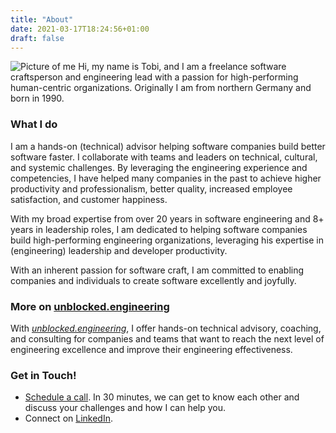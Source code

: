 ```yaml
---
title: "About"
date: 2021-03-17T18:24:56+01:00
draft: false
---
```


![Picture of me](/images/about-profile.jpg#floatright)
Hi, my name is Tobi, and I am a freelance software craftsperson and engineering lead with a passion for high-performing human-centric organizations.
Originally I am from northern Germany and born in 1990.

### What I do
I am a hands-on (technical) advisor helping software companies build better software faster. I collaborate with teams and leaders on technical, cultural, and systemic challenges. By leveraging the engineering experience and competencies, I have helped many companies in the past to achieve higher productivity and professionalism, better quality, increased employee satisfaction, and customer happiness.

With my broad expertise from over 20 years in software engineering and 8+ years in leadership roles, I am dedicated to helping software companies build high-performing engineering organizations, leveraging his expertise in (engineering) leadership and developer productivity.

With an inherent passion for software craft, I am committed to enabling companies and individuals to create software excellently and joyfully.

### More on [unblocked.engineering](https://unblocked.engineering)
With _[unblocked.engineering](https://unblocked.engineering)_, I offer hands-on technical advisory, coaching, and consulting for companies and teams that want to reach the next
level of engineering excellence and improve their engineering effectiveness.

### Get in Touch!
- [Schedule a call](https://calendly.com/tobiasmende/30min). In 30 minutes, we can get to know each other and discuss your challenges and how I can help you. 
- Connect on [LinkedIn](https://www.linkedin.com/in/tobiasmende/).
